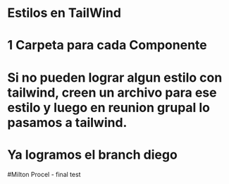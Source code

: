 # Estilos en TailWind
# 1 Carpeta para cada Componente

# Si no pueden lograr algun estilo con tailwind, creen un archivo para ese estilo y luego en reunion grupal lo pasamos a tailwind. 

# Ya logramos el branch diego






#Milton Procel - final test
